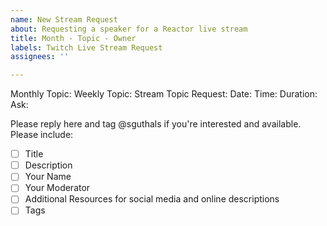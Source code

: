 ```yaml
---
name: New Stream Request
about: Requesting a speaker for a Reactor live stream
title: Month - Topic - Owner
labels: Twitch Live Stream Request
assignees: ''

---
```


Monthly Topic: 
Weekly Topic: 
Stream Topic Request: 
Date: 
Time: 
Duration: 
Ask:

Please reply here and tag @sguthals if you're interested and available. Please include:
- [ ] Title
- [ ] Description
- [ ] Your Name
- [ ] Your Moderator
- [ ] Additional Resources for social media and online descriptions
- [ ] Tags
